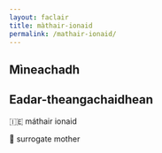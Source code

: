 ```yaml
---
layout: faclair
title: màthair-ionaid
permalink: /mathair-ionaid/
---
```


## Mìneachadh

## Eadar-theangachaidhean

&#x1f1ee;&#x1f1ea; máthair ionaid

&#x1f3f4;&#xe0067;&#xe0062;&#xe0065;&#xe006e;&#xe0067;&#xe007f; surrogate mother